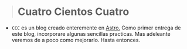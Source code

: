 > # Cuatro Cientos Cuatro

- `CCC` es un blog creado enteremente en [Astro.](https://astro.build/)
  Como primer entrega de este blog, incorporare algunas sencillas practicas. Mas adeleante veremos de a poco como mejorarlo. Hasta entonces.
